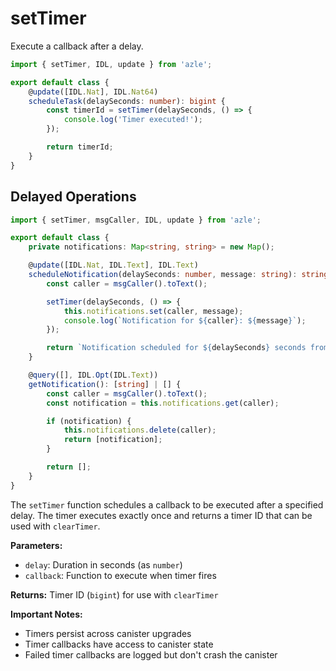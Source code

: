 # setTimer

Execute a callback after a delay.

```typescript
import { setTimer, IDL, update } from 'azle';

export default class {
    @update([IDL.Nat], IDL.Nat64)
    scheduleTask(delaySeconds: number): bigint {
        const timerId = setTimer(delaySeconds, () => {
            console.log('Timer executed!');
        });

        return timerId;
    }
}
```

## Delayed Operations

```typescript
import { setTimer, msgCaller, IDL, update } from 'azle';

export default class {
    private notifications: Map<string, string> = new Map();

    @update([IDL.Nat, IDL.Text], IDL.Text)
    scheduleNotification(delaySeconds: number, message: string): string {
        const caller = msgCaller().toText();

        setTimer(delaySeconds, () => {
            this.notifications.set(caller, message);
            console.log(`Notification for ${caller}: ${message}`);
        });

        return `Notification scheduled for ${delaySeconds} seconds from now`;
    }

    @query([], IDL.Opt(IDL.Text))
    getNotification(): [string] | [] {
        const caller = msgCaller().toText();
        const notification = this.notifications.get(caller);

        if (notification) {
            this.notifications.delete(caller);
            return [notification];
        }

        return [];
    }
}
```

The `setTimer` function schedules a callback to be executed after a specified delay. The timer executes exactly once and returns a timer ID that can be used with `clearTimer`.

**Parameters:**

- `delay`: Duration in seconds (as `number`)
- `callback`: Function to execute when timer fires

**Returns:** Timer ID (`bigint`) for use with `clearTimer`

**Important Notes:**

- Timers persist across canister upgrades
- Timer callbacks have access to canister state
- Failed timer callbacks are logged but don't crash the canister
